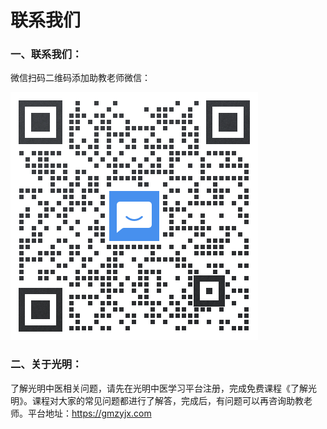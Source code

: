 # 联系我们

### 一、联系我们：

微信扫码二维码添加助教老师微信：



![](img/qiyeliaxi2.png)

### 二、关于光明：

了解光明中医相关问题，请先在光明中医学习平台注册，完成免费课程《了解光明》。课程对大家的常见问题都进行了解答，完成后，有问题可以再咨询助教老师。平台地址：[https://gmzyjx.com ](https://gmzyjx.com )



